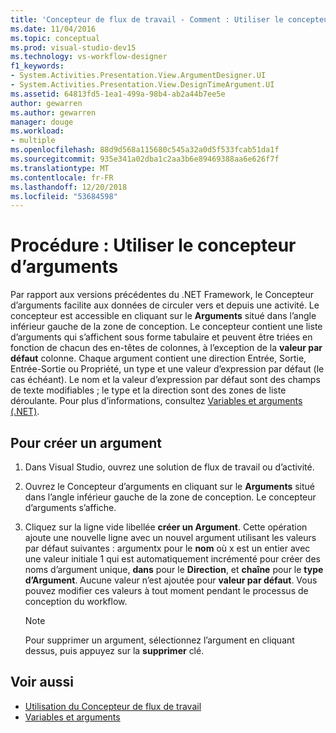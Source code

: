 ```yaml
---
title: 'Concepteur de flux de travail - Comment : Utiliser le concepteur d’arguments'
ms.date: 11/04/2016
ms.topic: conceptual
ms.prod: visual-studio-dev15
ms.technology: vs-workflow-designer
f1_keywords:
- System.Activities.Presentation.View.ArgumentDesigner.UI
- System.Activities.Presentation.View.DesignTimeArgument.UI
ms.assetid: 64813fd5-1ea1-499a-98b4-ab2a44b7ee5e
author: gewarren
ms.author: gewarren
manager: douge
ms.workload:
- multiple
ms.openlocfilehash: 88d9d568a115680c545a32a0d5f533fcab51da1f
ms.sourcegitcommit: 935e341a02dba1c2aa3b6e89469388aa6e626f7f
ms.translationtype: MT
ms.contentlocale: fr-FR
ms.lasthandoff: 12/20/2018
ms.locfileid: "53684598"
---
```

# <a name="how-to-use-the-argument-designer"></a>Procédure : Utiliser le concepteur d’arguments

Par rapport aux versions précédentes du .NET Framework, le Concepteur d’arguments facilite aux données de circuler vers et depuis une activité. Le concepteur est accessible en cliquant sur le **Arguments** situé dans l’angle inférieur gauche de la zone de conception. Le concepteur contient une liste d’arguments qui s’affichent sous forme tabulaire et peuvent être triées en fonction de chacun des en-têtes de colonnes, à l’exception de la **valeur par défaut** colonne. Chaque argument contient une direction Entrée, Sortie, Entrée-Sortie ou Propriété, un type et une valeur d’expression par défaut (le cas échéant). Le nom et la valeur d’expression par défaut sont des champs de texte modifiables ; le type et la direction sont des zones de liste déroulante. Pour plus d’informations, consultez [Variables et arguments (.NET)](/dotnet/framework/windows-workflow-foundation/variables-and-arguments).

## <a name="to-create-a-new-argument"></a>Pour créer un argument

1.  Dans Visual Studio, ouvrez une solution de flux de travail ou d’activité.

2.  Ouvrez le Concepteur d’arguments en cliquant sur le **Arguments** situé dans l’angle inférieur gauche de la zone de conception. Le concepteur d’arguments s’affiche.

3.  Cliquez sur la ligne vide libellée **créer un Argument**. Cette opération ajoute une nouvelle ligne avec un nouvel argument utilisant les valeurs par défaut suivantes : argumentx pour le **nom** où x est un entier avec une valeur initiale 1 qui est automatiquement incrémenté pour créer des noms d’argument unique, **dans**  pour le **Direction**, et **chaîne** pour le **type d’Argument**. Aucune valeur n’est ajoutée pour **valeur par défaut**. Vous pouvez modifier ces valeurs à tout moment pendant le processus de conception du workflow.

    > [!NOTE]
    > Pour supprimer un argument, sélectionnez l’argument en cliquant dessus, puis appuyez sur la **supprimer** clé.

## <a name="see-also"></a>Voir aussi

- [Utilisation du Concepteur de flux de travail](developing-applications-with-the-workflow-designer.md)
- [Variables et arguments](/dotnet/framework/windows-workflow-foundation/variables-and-arguments)